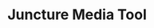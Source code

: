 <style>
    .markdown-section { padding-bottom:0; }
</style>

# Juncture Media Tool

<ve-button label="Open Media Tool in new window" icon="images" href="/media" target="_blank" auth-required></ve-button>
<ve-button label="Medial Tool Documentation" icon="book" href="/#/tools/media-tool"></ve-button>

<ve-iframe src="/media" height="calc(100vh - 155px)"></ve-iframe>
